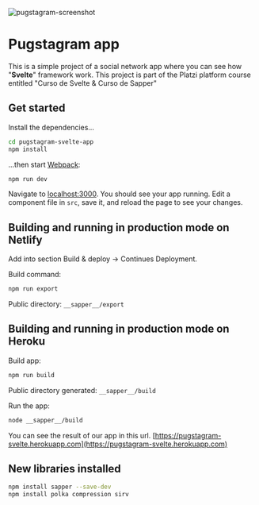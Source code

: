 
![pugstagram-screenshot](https://user-images.githubusercontent.com/13697123/83602170-a8ae4900-a537-11ea-9cfc-3bb6773d8af3.PNG)

# Pugstagram app 

This is a simple project of a social network app where you can see how "__Svelte__" framework work. This project is part of the Platzi platform course entitled "Curso de Svelte & Curso de Sapper"

## Get started

Install the dependencies...

```bash
cd pugstagram-svelte-app
npm install
```

...then start [Webpack](https://webpack.js.org/):

```bash
npm run dev
```

Navigate to [localhost:3000](http://localhost:3000). You should see your app running. Edit a component file in `src`, save it, and reload the page to see your changes.

## Building and running in production mode on Netlify
Add into section Build & deploy -> Continues Deployment.

Build command:
```bash
npm run export
```
Public directory:
`__sapper__/export`

## Building and running in production mode on Heroku
Build app:
```bash
npm run build
```
Public directory generated:
`__sapper__/build`

Run the app:
```bash
node __sapper__/build
```

You can see the result of our app in this url.
[https://pugstagram-svelte.herokuapp.com](https://pugstagram-svelte.herokuapp.com)

## New libraries installed
```bash
npm install sapper --save-dev
npm install polka compression sirv
```